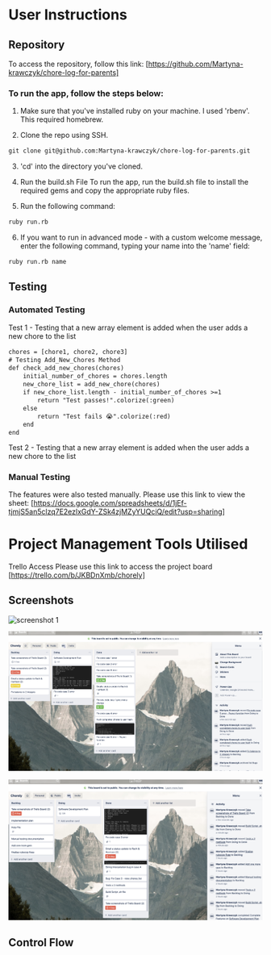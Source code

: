 # User Instructions
## Repository
To access the repository, follow this link: [https://github.com/Martyna-krawczyk/chore-log-for-parents]

### To run the app, follow the steps below:

1. Make sure that you've installed ruby on your machine. I used 'rbenv'. This required homebrew.

2. Clone the repo using SSH.
````txt
git clone git@github.com:Martyna-krawczyk/chore-log-for-parents.git
````
3. 'cd' into the directory you've cloned.

4. Run the build.sh File
 To run the app, run the build.sh file to install the required gems and copy the appropriate ruby files.

5. Run the following command:
```txt
ruby run.rb
```

6. If you want to run in advanced mode - with a custom welcome message, enter the following command, typing your name into the 'name' field:
````txt
ruby run.rb name
````

## Testing

### Automated Testing
Test 1 - Testing that a new array element is added when the user adds a new chore to the list
````
chores = [chore1, chore2, chore3]
# Testing Add_New_Chores Method
def check_add_new_chores(chores)
    initial_number_of_chores = chores.length
    new_chore_list = add_new_chore(chores)
    if new_chore_list.length - initial_number_of_chores >=1
        return "Test passes!".colorize(:green)
    else
        return "Test fails 😭".colorize(:red)
    end
end
````

Test 2 - Testing that a new array element is added when the user adds a new chore to the list


### Manual Testing
The features were also tested manually.  Please use this link to view the sheet: [https://docs.google.com/spreadsheets/d/1jEf-tjmjS5an5clzq7E2ezlxGdY-ZSk4zjMZyYUQciQ/edit?usp=sharing]


# Project Management Tools Utilised
Trello Access
Please use this link to access the project board [https://trello.com/b/JKBDnXmb/chorely] 

## Screenshots
![screenshot 1](trello/martyna-Krawczyk-T1A2-1_Trello_Screen_Shot_2019-09-04_at_10.51.15_am.png)

![screenshot 2](trello/martyna-Krawczyk-T1A2-2_Trello_Screen_Shot_2019-09-04_at_2.13.31_pm.png)

![screenshot 3](trello/martyna-Krawczyk-T1A2-3_Trello_Screen_Shot_2019-09-05_at_3.04.52_pm.png)

## Control Flow